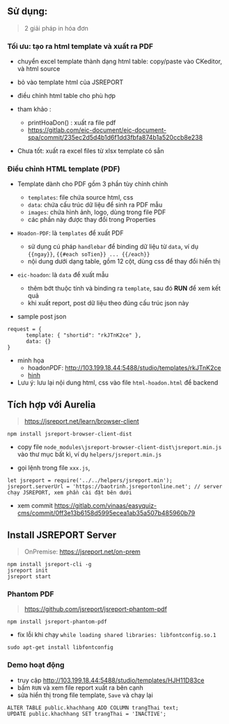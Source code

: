 
## Sử dụng:
> 2 giải pháp in hóa đơn

### Tối ưu: tạo ra html template và xuất ra PDF 
- chuyển excel template thành dạng html table: copy/paste vào CKeditor, và html source 
- bỏ vào template html của JSREPORT
- điều chỉnh html table cho phù hợp 
- tham khảo : 
  - printHoaDon() : xuất ra file pdf
  - https://gitlab.com/eic-document/eic-document-spa/commit/235ec2d5d4b1d6f1dd3fbfa874b1a520ccb8e238

- Chưa tốt: xuất ra excel files từ xlsx template có sẵn

### Điều chỉnh HTML template (PDF)

- Template dành cho PDF gồm 3 phần tùy chỉnh chính
  - `templates`: file chứa source html, css
  - `data`: chứa cấu trúc dữ liệu để sinh ra PDF mẫu
  - `images`: chứa hình ảnh, logo, dùng trong file PDF
  - các phần này được thay đổi trong Properties

- `Hoadon-PDF`: là `templates` để xuất PDF
  - sử dụng cú pháp `handlebar` để binding dữ liệu từ `data`, ví dụ `{{ngay}}`, `{{#each soTien}} ... {{/each}}`
  - nội dung dưới dạng table, gồm 12 cột,  dùng css để thay đổi hiển thị 

- `eic-hoadon`: là `data` để xuất mẫu
  - thêm bớt thuộc  tính và binding ra `template`, sau đó **RUN** để xem kết quả
  - khi xuất report, post dữ liệu theo đúng cấu trúc json này

- sample post json 
```
request = {
      template: { "shortid": "rkJTnK2ce" },
      data: {}
}
```  
- minh họa
  - hoadonPDF: http://103.199.18.44:5488/studio/templates/rkJTnK2ce
  - [hinh](https://gitlab.com/eic-document/eic-document-spa/blob/master/docs/Hoa-Don/jsreport-template.png)
- Lưu ý: lưu lại nội dung html, css vào file `html-hoadon.html` để backend

## Tích hợp với Aurelia
> https://jsreport.net/learn/browser-client

```
npm install jsreport-browser-client-dist
```

- copy file `node_modules\jsreport-browser-client-dist\jsreport.min.js` vào thư mục bất kì, ví dụ `helpers/jsreport.min.js`

- gọi lệnh trong file `xxx.js`, 

```
let jsreport = require('../../helpers/jsreport.min');
jsreport.serverUrl = 'https://baotrinh.jsreportonline.net'; // server chạy JSREPORT, xem phần cài đặt bên dưới

```
- xem commit https://gitlab.com/vinaas/easyquiz-cms/commit/0ff3e13b6158d5995ecea1ab35a507b485960b79

 
## Install JSREPORT Server

> OnPremise:  https://jsreport.net/on-prem

```
npm install jsreport-cli -g
jsreport init
jsreport start
```

### Phantom PDF
>  https://github.com/jsreport/jsreport-phantom-pdf

```
npm install jsreport-phantom-pdf
```

- fix lỗi khi chạy `while loading shared libraries: libfontconfig.so.1`

```
sudo apt-get install libfontconfig
```


### Demo hoạt động
- truy cập http://103.199.18.44:5488/studio/templates/HJH11D83ce
- bấm `RUN` và xem file report xuất ra bên cạnh
- sửa hiển thị trong file template, `Save` và chạy lại 

```
ALTER TABLE public.khachhang ADD COLUMN trangThai text;
UPDATE public.khachhang SET trangThai = 'INACTIVE';
```
